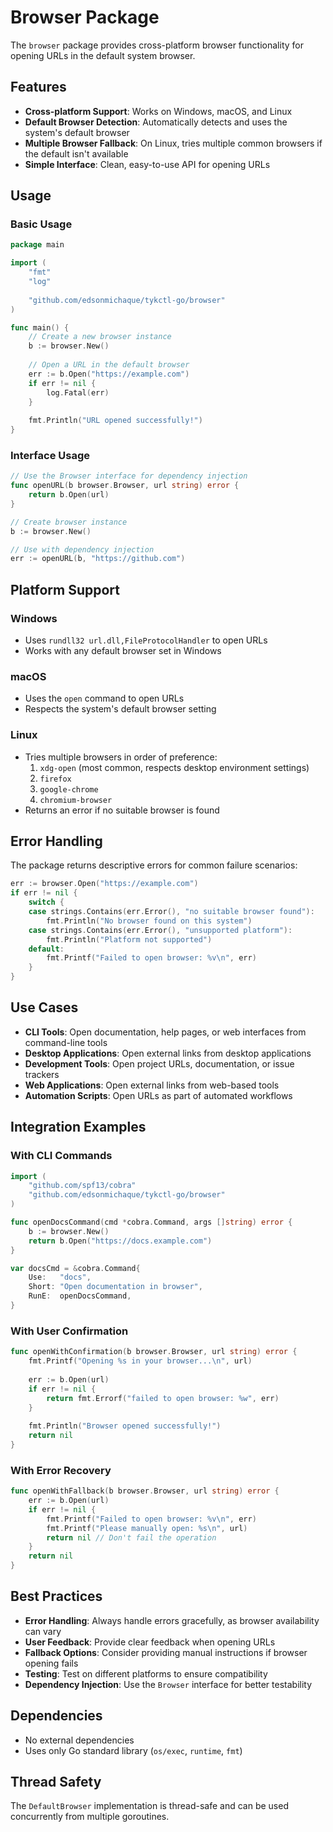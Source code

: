 # Browser Package

The `browser` package provides cross-platform browser functionality for opening URLs in the default system browser.

## Features

- **Cross-platform Support**: Works on Windows, macOS, and Linux
- **Default Browser Detection**: Automatically detects and uses the system's default browser
- **Multiple Browser Fallback**: On Linux, tries multiple common browsers if the default isn't available
- **Simple Interface**: Clean, easy-to-use API for opening URLs

## Usage

### Basic Usage

```go
package main

import (
    "fmt"
    "log"
    
    "github.com/edsonmichaque/tykctl-go/browser"
)

func main() {
    // Create a new browser instance
    b := browser.New()
    
    // Open a URL in the default browser
    err := b.Open("https://example.com")
    if err != nil {
        log.Fatal(err)
    }
    
    fmt.Println("URL opened successfully!")
}
```

### Interface Usage

```go
// Use the Browser interface for dependency injection
func openURL(b browser.Browser, url string) error {
    return b.Open(url)
}

// Create browser instance
b := browser.New()

// Use with dependency injection
err := openURL(b, "https://github.com")
```

## Platform Support

### Windows
- Uses `rundll32 url.dll,FileProtocolHandler` to open URLs
- Works with any default browser set in Windows

### macOS
- Uses the `open` command to open URLs
- Respects the system's default browser setting

### Linux
- Tries multiple browsers in order of preference:
  1. `xdg-open` (most common, respects desktop environment settings)
  2. `firefox`
  3. `google-chrome`
  4. `chromium-browser`
- Returns an error if no suitable browser is found

## Error Handling

The package returns descriptive errors for common failure scenarios:

```go
err := browser.Open("https://example.com")
if err != nil {
    switch {
    case strings.Contains(err.Error(), "no suitable browser found"):
        fmt.Println("No browser found on this system")
    case strings.Contains(err.Error(), "unsupported platform"):
        fmt.Println("Platform not supported")
    default:
        fmt.Printf("Failed to open browser: %v\n", err)
    }
}
```

## Use Cases

- **CLI Tools**: Open documentation, help pages, or web interfaces from command-line tools
- **Desktop Applications**: Open external links from desktop applications
- **Development Tools**: Open project URLs, documentation, or issue trackers
- **Web Applications**: Open external links from web-based tools
- **Automation Scripts**: Open URLs as part of automated workflows

## Integration Examples

### With CLI Commands

```go
import (
    "github.com/spf13/cobra"
    "github.com/edsonmichaque/tykctl-go/browser"
)

func openDocsCommand(cmd *cobra.Command, args []string) error {
    b := browser.New()
    return b.Open("https://docs.example.com")
}

var docsCmd = &cobra.Command{
    Use:   "docs",
    Short: "Open documentation in browser",
    RunE:  openDocsCommand,
}
```

### With User Confirmation

```go
func openWithConfirmation(b browser.Browser, url string) error {
    fmt.Printf("Opening %s in your browser...\n", url)
    
    err := b.Open(url)
    if err != nil {
        return fmt.Errorf("failed to open browser: %w", err)
    }
    
    fmt.Println("Browser opened successfully!")
    return nil
}
```

### With Error Recovery

```go
func openWithFallback(b browser.Browser, url string) error {
    err := b.Open(url)
    if err != nil {
        fmt.Printf("Failed to open browser: %v\n", err)
        fmt.Printf("Please manually open: %s\n", url)
        return nil // Don't fail the operation
    }
    return nil
}
```

## Best Practices

- **Error Handling**: Always handle errors gracefully, as browser availability can vary
- **User Feedback**: Provide clear feedback when opening URLs
- **Fallback Options**: Consider providing manual instructions if browser opening fails
- **Testing**: Test on different platforms to ensure compatibility
- **Dependency Injection**: Use the `Browser` interface for better testability

## Dependencies

- No external dependencies
- Uses only Go standard library (`os/exec`, `runtime`, `fmt`)

## Thread Safety

The `DefaultBrowser` implementation is thread-safe and can be used concurrently from multiple goroutines.